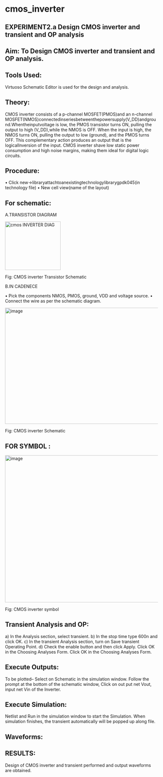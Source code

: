 # cmos_inverter
## EXPERIMENT2.a Design CMOS inverter and transient and OP analysis

## Aim: To Design CMOS inverter and transient and OP analysis.

## Tools Used: 
Virtuoso Schematic Editor is used for the design and analysis.

## Theory:
CMOS inverter consists of a p-channel MOSFET(PMOS)and an n-channel MOSFET(NMOS)connectedinseriesbetweenthepowersupply(V_DD)andground.Whentheinputvoltage is low, the PMOS transistor turns ON, pulling the output to high (V_DD),while the NMOS is OFF. When the input is high, the NMOS turns ON, pulling the output to low (ground), and the PMOS turns OFF. This complementary action produces an output that is the logicalInversion  of the input. CMOS inverter shave low static power consumption and high noise margins, making them ideal for digital logic circuits.

## Procedure:
•	Click new->libraryattachtoanexistingtechnologylibrarygpdk045(in technology file)
•	New cell view(name of the layout)

## For schematic:
A.TRANSISTOR DIAGRAM 

<img width="183" height="159" alt="cmos INVERTER DIAG" src="https://github.com/user-attachments/assets/39d612ee-9e60-4251-988b-636cd430038d" />

Fig: CMOS inverter Transistor Schematic

B.IN CADENECE

•	Pick the components NMOS, PMOS, ground, VDD and voltage source.
•	Connect the wire as per the schematic diagram.

<img width="907" height="381" alt="image" src="https://github.com/user-attachments/assets/7b163321-1720-4eac-8bb2-3b5ded9e7834" />

Fig: CMOS inverter Schematic

## FOR SYMBOL :
<img width="952" height="483" alt="image" src="https://github.com/user-attachments/assets/689685b4-2cff-4c49-a079-8d2dc444d2c0" />

Fig: CMOS inverter symbol

## Transient Analysis and OP:
a)	In the Analysis section, select transient.
b)	In the stop time type 600n and click OK.
c)	In the transient Analysis section, turn on Save transient Operating Point.
d)	Check the enable button and then click Apply. Click OK in the Choosing Analyses Form.
Click OK in the Choosing Analyses Form.

## Execute Outputs:
To be plotted– Select on Schematic in the simulation window.
Follow the prompt at the bottom of the schematic window, Click on out put net Vout, input net Vin of the Inverter.
## Execute Simulation:
Netlist and Run in the simulation window to start the Simulation.
When simulation finishes, the transient automatically will be popped up along file.
 
## Waveforms:


## RESULTS:
Design of CMOS inverter and transient performed and output waveforms are obtained.
 


